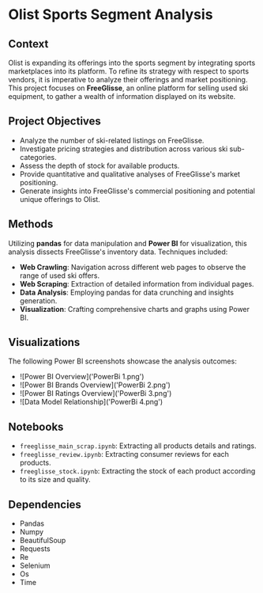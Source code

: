 # Olist Sports Segment Analysis

## Context

Olist is expanding its offerings into the sports segment by integrating sports marketplaces into its platform. To refine its strategy with respect to sports vendors, it is imperative to analyze their offerings and market positioning. This project focuses on **FreeGlisse**, an online platform for selling used ski equipment, to gather a wealth of information displayed on its website.

## Project Objectives

- Analyze the number of ski-related listings on FreeGlisse.
- Investigate pricing strategies and distribution across various ski sub-categories.
- Assess the depth of stock for available products.
- Provide quantitative and qualitative analyses of FreeGlisse's market positioning.
- Generate insights into FreeGlisse's commercial positioning and potential unique offerings to Olist.

## Methods

Utilizing **pandas** for data manipulation and **Power BI** for visualization, this analysis dissects FreeGlisse's inventory data. Techniques included:

- **Web Crawling**: Navigation across different web pages to observe the range of used ski offers.
- **Web Scraping**: Extraction of detailed information from individual pages.
- **Data Analysis**: Employing pandas for data crunching and insights generation.
- **Visualization**: Crafting comprehensive charts and graphs using Power BI.


## Visualizations

The following Power BI screenshots showcase the analysis outcomes:
- ![Power BI Overview]('PowerBi 1.png')
- ![Power BI Brands Overview]('PowerBi 2.png')
- ![Power BI Ratings Overview]('PowerBi 3.png')
- ![Data Model Relationship]('PowerBi 4.png')


## Notebooks

- `freeglisse_main_scrap.ipynb`: Extracting all products details and ratings.
- `freeglisse_review.ipynb`: Extracting consumer reviews for each products.
- `freeglisse_stock.ipynb`: Extracting the stock of each product according to its size and quality.


## Dependencies

- Pandas
- Numpy 
- BeautifulSoup
- Requests
- Re
- Selenium
- Os
- Time


